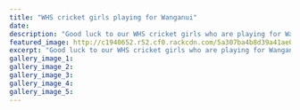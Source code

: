 ```yaml
---
title: "WHS cricket girls playing for Wanganui"
date: 
description: "Good luck to our WHS cricket girls who are playing for Wanganui this week in Palmerston North."
featured_image: http://c1940652.r52.cf0.rackcdn.com/5a307ba4b8d39a41ae00080c/WHS-cricket-girls-playing-for-WU-dec-2017.jpg
excerpt: "Good luck to our WHS cricket girls who are playing for Wanganui this week in Palmerston North."
gallery_image_1: 
gallery_image_2: 
gallery_image_3: 
gallery_image_4: 
gallery_image_5: 
---
```

